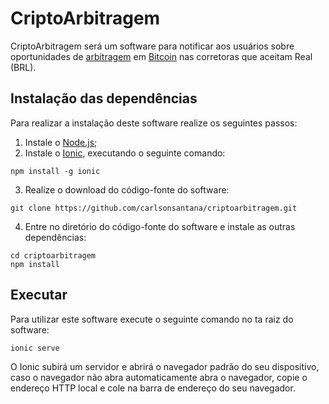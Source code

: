 # CriptoArbitragem

CriptoArbitragem será um software para notificar aos usuários sobre oportunidades de [arbitragem](https://pt.wikipedia.org/wiki/Arbitragem_(economia)) em [Bitcoin](https://pt.wikipedia.org/wiki/Bitcoin) nas corretoras que aceitam Real (BRL).

## Instalação das dependências

Para realizar a instalação deste software realize os seguintes passos:
1. Instale o [Node.js](https://nodejs.org/pt-br/download/);
2. Instale o [Ionic](https://ionicframework.com/), executando o seguinte comando:
```shell
npm install -g ionic
```
3. Realize o download do código-fonte do software:
```shell
git clone https://github.com/carlsonsantana/criptoarbitragem.git
```
4. Entre no diretório do código-fonte do software e instale as outras dependências:
```shell
cd criptoarbitragem
npm install
```

## Executar

Para utilizar este software execute o seguinte comando no ta raiz do software:
```shell
ionic serve
```

O Ionic subirá um servidor e abrirá o navegador padrão do seu dispositivo, caso o navegador não abra automaticamente abra o navegador, copie o endereço HTTP local e cole na barra de endereço do seu navegador.
